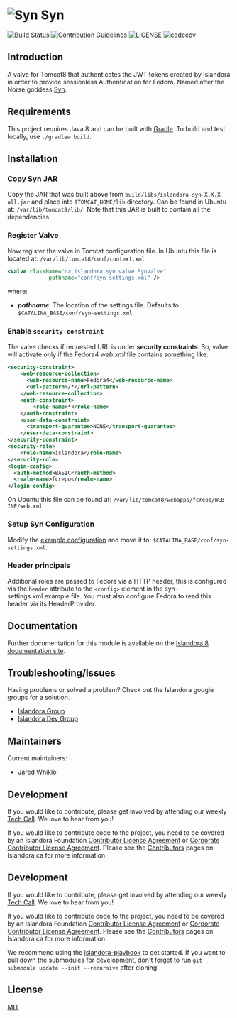 # ![Syn](https://cloud.githubusercontent.com/assets/2371345/23724175/2998ecb0-0422-11e7-9009-aee3f129633f.png) Syn
[![Build Status](https://travis-ci.com/Islandora/Syn.svg?branch=master)](https://travis-ci.com/Islandora/Syn)
[![Contribution Guidelines](http://img.shields.io/badge/CONTRIBUTING-Guidelines-blue.svg)](./CONTRIBUTING.md)
[![LICENSE](https://img.shields.io/badge/license-MIT-blue.svg?style=flat-square)](./LICENSE)
[![codecov](https://codecov.io/gh/Islandora/Syn/branch/master/graph/badge.svg)](https://codecov.io/gh/Islandora/Syn)

## Introduction

A valve for Tomcat8 that authenticates the JWT tokens created by Islandora in order to provide sessionless Authentication for Fedora. Named after the Norse goddess [Syn](https://en.wikipedia.org/wiki/Syn_(goddess)).

## Requirements

This project requires Java 8 and can be built with [Gradle](https://gradle.org). To build and test locally, use `./gradlew build`.

## Installation

### Copy Syn JAR
Copy the JAR that was built above from `build/libs/islandora-syn-X.X.X-all.jar` and place into `$TOMCAT_HOME/lib` directory. Can be found in Ubuntu at: `/var/lib/tomcat8/lib/`. Note that this JAR is built to contain all the dependencies.

### Register Valve
Now register the valve in Tomcat configuration file.
In Ubuntu this file is located at: `/var/lib/tomcat8/conf/context.xml` 

```xml
<Valve className="ca.islandora.syn.valve.SynValve" 
	  		 pathname="conf/syn-settings.xml" />
```

where:
* ***pathname***: The location of the settings file. Defaults to `$CATALINA_BASE/conf/syn-settings.xml`.

### Enable `security-constraint`
The valve checks if requested URL is under **security constraints**. So, valve will activate only if the Fedora4  *web.xml* file contains something like:

```xml
<security-constraint>
    <web-resource-collection>
      <web-resource-name>Fedora4</web-resource-name>
      <url-pattern>/*</url-pattern>
    </web-resource-collection>
    <auth-constraint>
        <role-name>*</role-name>
    </auth-constraint>
    <user-data-constraint>
      <transport-guarantee>NONE</transport-guarantee>
    </user-data-constraint>
</security-constraint>
<security-role>
    <role-name>islandora</role-name>
</security-role>
<login-config>
  <auth-method>BASIC</auth-method>
  <realm-name>fcrepo</realm-name>
</login-config>
```

On Ubuntu this file can be found at: 
`/var/lib/tomcat8/webapps/fcrepo/WEB-INF/web.xml`

### Setup Syn Configuration
Modify the [example configuration](./conf/syn-settings.example.xml) and move it to: `$CATALINA_BASE/conf/syn-settings.xml`.

### Header principals
Additional roles are passed to Fedora via a HTTP header, this is configured via the `header` attribute to the `<config>` element in the syn-settings.xml.example file. You must also configure Fedora to read this header via its HeaderProvider.

## Documentation

Further documentation for this module is available on the [Islandora 8 documentation site](https://islandora.github.io/documentation/).

## Troubleshooting/Issues

Having problems or solved a problem? Check out the Islandora google groups for a solution.

* [Islandora Group](https://groups.google.com/forum/?hl=en&fromgroups#!forum/islandora) 
* [Islandora Dev Group](https://groups.google.com/forum/?hl=en&fromgroups#!forum/islandora-dev)

## Maintainers

Current maintainers:

* [Jared Whiklo](https://github.com/whikloj)

## Development

If you would like to contribute, please get involved by attending our weekly [Tech Call](https://github.com/islandora/documentation/wiki). We love to hear from you!

If you would like to contribute code to the project, you need to be covered by an Islandora Foundation [Contributor License Agreement](http://islandora.ca/sites/default/files/islandora_cla.pdf) or [Corporate Contributor License Agreement](http://islandora.ca/sites/default/files/islandora_ccla.pdf). Please see the [Contributors](http://islandora.ca/resources/contributors) pages on Islandora.ca for more information.

## Development

If you would like to contribute, please get involved by attending our weekly [Tech Call](https://github.com/islandora/documentation/wiki). We love to hear from you!

If you would like to contribute code to the project, you need to be covered by an Islandora Foundation [Contributor License Agreement](http://islandora.ca/sites/default/files/islandora_cla.pdf) or [Corporate Contributor License Agreement](http://islandora.ca/sites/default/files/islandora_ccla.pdf). Please see the [Contributors](http://islandora.ca/resources/contributors) pages on Islandora.ca for more information.

We recommend using the [islandora-playbook](https://github.com/Islandora-Devops/islandora-playbook) to get started. If you want to pull down the submodules for development, don't forget to run `git submodule update --init --recursive` after cloning.

## License

[MIT](/LICENSE.txt)
